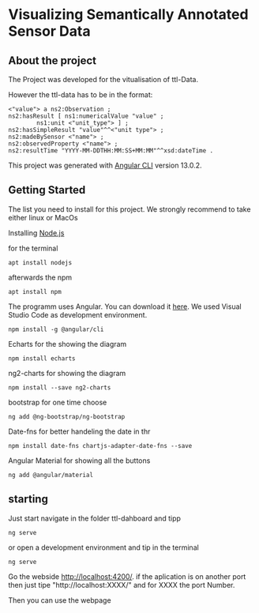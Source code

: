 
# Visualizing Semantically Annotated Sensor Data

## About the project

The Project was developed for the vitualisation of ttl-Data.

However the ttl-data has to be in the format:

    <"value"> a ns2:Observation ;
    ns2:hasResult [ ns1:numericalValue "value" ;
            ns1:unit <"unit_type"> ] ;
    ns2:hasSimpleResult "value"^^<"unit type"> ;
    ns2:madeBySensor <"name"> ;
    ns2:observedProperty <"name"> ;
    ns2:resultTime "YYYY-MM-DDTHH:MM:SS+MM:MM"^^xsd:dateTime .

This project was generated with [Angular CLI](https://github.com/angular/angular-cli) version 13.0.2.

## Getting Started

The list you need to install for this project. We strongly recommend to take either linux or MacOs

Installing [Node.js](https://nodejs.org/en/) 

for the terminal

```
apt install nodejs
```

afterwards the npm 

```
apt install npm
```

The programm uses Angular. You can download it [here](https://angular.io/). We used Visual Studio Code as development environment. 

```
npm install -g @angular/cli
```

Echarts for the showing the diagram

```
npm install echarts
```

ng2-charts for showing the diagram
```
npm install --save ng2-charts
```

bootstrap for one time choose 

```
ng add @ng-bootstrap/ng-bootstrap
```

Date-fns for better handeling the date in thr 

```
npm install date-fns chartjs-adapter-date-fns --save
```

Angular Material for showing all the buttons

``` 
ng add @angular/material
```

## starting 

Just start navigate in the folder ttl-dahboard and tipp 
``` 
ng serve
```
or open a development environment and tip in the terminal 
``` 
ng serve
```
Go the webside [http://localhost:4200/](http://localhost:4200/). if the aplication is on another port then just tipe "http://localhost:XXXX/" and for XXXX the port Number.

Then you can use the webpage

